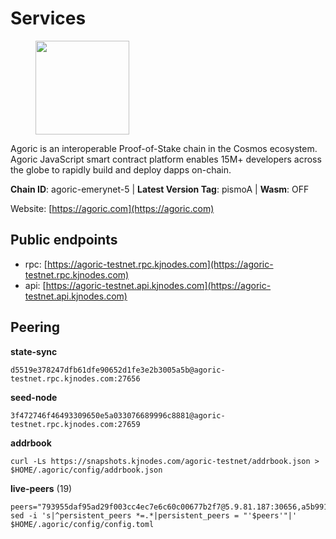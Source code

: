 # Services

<figure><img src="https://raw.githubusercontent.com/kj89/testnet_manuals/main/pingpub/logos/agoric.png" width="150" alt=""><figcaption></figcaption></figure>

Agoric is an interoperable Proof-of-Stake chain in the Cosmos ecosystem.  Agoric JavaScript smart contract platform enables 15M+ developers across the  globe to rapidly build and deploy dapps on-chain.

**Chain ID**: agoric-emerynet-5 | **Latest Version Tag**: pismoA | **Wasm**: OFF

Website: [https://agoric.com](https://agoric.com)


## Public endpoints

* rpc: [https://agoric-testnet.rpc.kjnodes.com](https://agoric-testnet.rpc.kjnodes.com)
* api: [https://agoric-testnet.api.kjnodes.com](https://agoric-testnet.api.kjnodes.com)

## Peering

**state-sync**

```
d5519e378247dfb61dfe90652d1fe3e2b3005a5b@agoric-testnet.rpc.kjnodes.com:27656
```

**seed-node**

```
3f472746f46493309650e5a033076689996c8881@agoric-testnet.rpc.kjnodes.com:27659
```

**addrbook**
```
curl -Ls https://snapshots.kjnodes.com/agoric-testnet/addrbook.json > $HOME/.agoric/config/addrbook.json
```

**live-peers** (19)
```
peers="793955daf95ad29f003cc4ec7e6c60c00677b2f7@5.9.81.187:30656,a5b991654d0723e038d3723b1345b2a288d49146@38.242.156.28:26656,32f7fbecd40b420d592ac460703c4ac647875566@65.109.23.238:26656,fb86a0993c694c981a28fa1ebd1fd692f345348b@34.171.162.87:26656,d5519e378247dfb61dfe90652d1fe3e2b3005a5b@65.109.68.190:27656,e5d3db7a51d3fb40a4855d6677318944faf7d5f2@142.132.191.166:26656,7b1cafa0879374125c623d854bcc0cb9cd98729e@185.213.25.151:26656,8dfb920cdc2eba42b688f44fdd26e12dabfbb6a9@95.217.130.111:27656,98e1069b1cfc445e377eda6a0eadd94f7877065d@162.55.169.76:26656,6f9e22eba0130f1a29c25e28beeae69b2621a403@35.226.248.0:26656,a3a1e6c7a9ceec632c22769a9e369d05a796dc24@65.108.79.246:26709,fd9d8063921531990cfebb72d5adadf276484e8d@13.215.217.74:26656,c72d05f83b53dc7f6c55d7d3e67c304716d27d80@116.202.227.117:27656,a875ef614b3902dd567be2076f18239681f24e35@185.146.148.112:26656,6644a86094a0cb0152f83aed74357c439657770b@185.239.209.79:26656,42084028a65c5d609793ffc618d1dcbf374fc301@65.109.28.219:14456,53ae0b0710f2f32aa60717953a51e60a7ad7b1c5@35.238.211.8:26656,ca166d3c56c6cf05c3e9ebb6a170a6986eead9a0@34.133.238.194:26656,c63cc83797e108ee7881209dd1545671a5e92ea6@35.226.207.157:26656"
sed -i 's|^persistent_peers *=.*|persistent_peers = "'$peers'"|' $HOME/.agoric/config/config.toml
```
